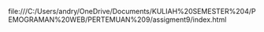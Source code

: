 file:///C:/Users/andry/OneDrive/Documents/KULIAH%20SEMESTER%204/PEMOGRAMAN%20WEB/PERTEMUAN%209/assigment9/index.html
